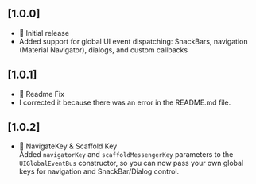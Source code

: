 ## [1.0.0]
- 🎉 Initial release
- Added support for global UI event dispatching: SnackBars, navigation (Material Navigator), dialogs, and custom callbacks

## [1.0.1]
- 📖 Readme Fix
- I corrected it because there was an error in the README.md file.

## [1.0.2]
- 📖 NavigateKey & Scaffold Key  
  Added `navigatorKey` and `scaffoldMessengerKey` parameters to the `UIGlobalEventBus` constructor, so you can now pass your own global keys for navigation and SnackBar/Dialog control.
